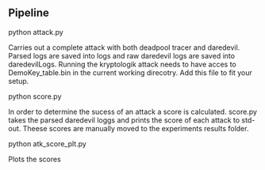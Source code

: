 ## Pipeline

python attack.py

Carries out a complete attack with both deadpool tracer and daredevil. Parsed
logs are saved into logs and raw daredevil logs are saved into daredevilLogs.
Running the kryptologik attack needs to have acces to DemoKey_table.bin in the current working direcotry. Add this file to fit your setup.

python score.py

In order to determine the sucess of an attack a score is calculated. score.py
takes the parsed daredevil loggs and prints the score of each attack to std-out.
Theese scores are manually moved to the experiments results folder.

python atk_score_plt.py

Plots the scores
